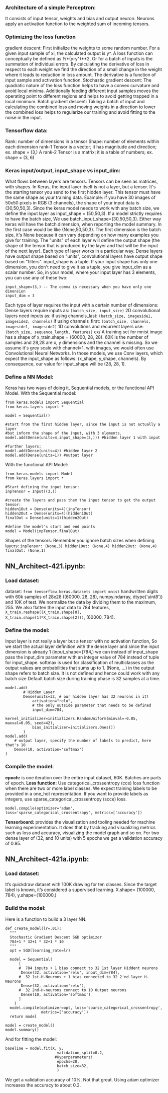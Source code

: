 ### Architecture of a simple Perceptron: 
It consists of input tensor, weights and bias and output neuron. Neurons apply an activation function to the weighted sum of incoming tensors.

### Optimizing the loss function
gradient descent: 
First initialize the weights to some random number. For a given input sample of xi, the calculated output is y^. A loss function can conceptually be defined as ½*(y-y^)**2, Or for a batch of inputs is the summation of individual errors. By calculating the derivative of loss in respect to each weight we find the direction of a small change in the weight where it leads to reduction in loss amount. The derivative is a function of input sample and activation function.
Stochastic gradient descent: The quadratic nature of the loss function helps to have a convex curvature and avoid local minima. Additionally feeding different input samples moves the operating point to different regions and helps to avoid getting trapped in a local minimum.
Batch gradient descent: Taking a batch of input and calculating the combined loss and moving weights in a direction to lower the combined loss helps to regularize our training and avoid fitting to the noise in the input.

### Tensorflow data:
Rank: number of dimensions in a tensor
Shape: number of elements within each dimension
 rank-1 Tensor is a vector; it has magnitude and direction; ex. shape = (3,)
A rank-2 Tensor is a matrix; it is a table of numbers; ex. shape = (3, 6)

### Keras input/output, input_shape vs input_dim:
What flows between layers are tensors. Tensors can be seen as matrices, with shapes. In Keras, the input layer itself is not a layer, but a tensor. It's the starting tensor you send to the first hidden layer. This tensor must have the same shape as your training data. Example: if you have 30 images of 50x50 pixels in RGB (3 channels), the shape of your input data is (30,50,50,3). Since the keras model needs to work with any batch size, we define the input layer as input_shape = (50,50,3). If a model strictly requires to have the batch size, We use batch_input_shape=(30,50,50,3). Either way keras will have the batch dimension, when reporting the model summary. In the first case would be like (None,50,50,3). The first dimension is the batch size, it's None because it can vary depending on how many examples you give for training. 
The "units" of each layer will define the output shape (the shape of the tensor that is produced by the layer and that will be the input of the next layer). Each type of layer works in a particular way. Dense layers have output shape based on "units", convolutional layers have output shape based on "filters".
input_shape is a tuple. If your input shape has only one dimension, you don't need to give it as a tuple, you give input_dim as a scalar number. So, in your model, where your input layer has 3 elements, you can use any of these two:
```
input_shape=(3,) -- The comma is necessary when you have only one dimension
input_dim = 3
```
Each type of layer requires the input with a certain number of dimensions:
Dense layers require inputs as: `(batch_size, input_size)`
2D convolutional layers need inputs as:
if using channels_last: `(batch_size, imageside1, imageside2, channels)`
if using channels_first: `(batch_size, channels, imageside1, imageside2)`
1D convolutions and recurrent layers use: `(batch_size, sequence_length, features)`
ex/ A training set for mnist image has a shape of x_train.shape = (60000, 28, 28). 60K is the number of samples and 28,28 are x, y dimensions and the channel is missing. So we assume it's grey scale with channel=1. with images, we would often use Convolutional Neural Networks. In those models, we use Conv layers, which expect the input_shape as follows: (x_shape, y_shape, channels). By consequence, our value for input_shape will be (28, 28, 1).

### Define a NN Model:
Keras has two ways of doing it, Sequential models, or the functional API Model. With the Sequential model:
```
from keras.models import Sequential  
from keras.layers import *  

model = Sequential()    

#start from the first hidden layer, since the input is not actually a layer   
#but inform the shape of the input, with 3 elements.    
model.add(Dense(units=4,input_shape=(3,))) #hidden layer 1 with input

#further layers:    
model.add(Dense(units=4)) #hidden layer 2
model.add(Dense(units=1)) #output layer
```
With the functional API Model:
```
from keras.models import Model   
from keras.layers import * 

#Start defining the input tensor:
inpTensor = Input((3,))   

#create the layers and pass them the input tensor to get the output tensor:    
hidden1Out = Dense(units=4)(inpTensor)    
hidden2Out = Dense(units=4)(hidden1Out)    
finalOut = Dense(units=1)(hidden2Out)   

#define the model's start and end points    
model = Model(inpTensor,finalOut)
```
Shapes of the tensors:
Remember you ignore batch sizes when defining layers: `inpTensor: (None,3) hidden1Out: (None,4) hidden2Out: (None,4) finalOut: (None,1)`

## NN_Architect-421.ipynb:
### Load dataset:
dataset: `from tensorflow.keras.datasets import mnist` handwritten digits with 60k samples of 28x28 ((60000, 28, 28), numpy.ndarray, dtype('uint8')) and 10K of test. We normalize the data by dividing them to the maximum, 255. We also flatten the input data to 784 features, `X_train.reshape((X_train.shape[0], X_train.shape[1]*X_train.shape[2]))`, (60000, 784).
### Define the model:
Input layer is not really a layer but a tensor with no activation function, So we start the actual layer definition with the dense layer and since the input dimension is already 1 (input_shape=(784,) we can instead of input_shape pass the input_dim parameter with an integer value of 784 instead of tuple for input_shape. softmax is used for classification of multiclasses as the output values are probabilities that sums up to 1. (None, ...) in the output shape refers to batch size. It is not defined and hence could work with any batch size Default batch size during training phase is 32 samples at a time.
```
model.add(
        # Hidden Layer
        Dense(units=32, # our hidden layer has 32 neurons in it!
            activation="relu", 
            # the only outside parameter that needs to be defined
            input_dim=784,
            kernel_initializer=initializers.RandomUniform(minval=-0.05, maxval=0.05, seed=42),
            bias_initializer=initializers.Ones())
        )
model.add(
    # output layer, specify the number of labels to predict, here that's 10
    Dense(10, activation='softmax')
)
```
### Compile the model:
**epoch:** is one iteration over the entire input dataset, 60K. Batches are parts of epoch.
**Loss function:** Use categorical_crossentropy (cce) loss function when there are two or more label classes. We expect training labels to be provided in a one_hot representation. If you want to provide labels as integers, use sparse_categorical_crossentropy (scce) loss.
```
model.compile(optimizer='adam', loss='sparse_categorical_crossentropy', metrics=['accuracy'])

```
**Tensorboard:** provides the visualization and tooling needed for machine learning experimentation. It does that by tracking and visualizing metrics such as loss and accuracy, visualizing the model graph and so on. For two dense layer of (32, and 10 units) with 5 epochs we get a validation accuracy of 0.95.

## NN_Architect-421a.ipynb:
### Load dataset:
It’s quickdraw dataset with 100K drawing for ten classes. Since the target label is known, it’s considered a supervised learning. X.shape= (100000, 784), y.shape=(100000,)

### Build the model:
Here is a function to build a 3 layer NN.
```
def create_model(lr=.01):
  """
  Stochastic Gradient Descent SGD optimizer
  784+1 * 32+1 * 32+1 * 10
  """
  opt = SGD(learning_rate=lr)

  model = Sequential(
      [
      #  784 inputs + 1 bias connect to 32 1st layer Hiddent neurons
       Dense(32, activation='relu', input_dim=784),
      #  32 1st-H-Neurons + 1 bias connected to 32 2'nd layer H-Neurons
       Dense(32, activation='relu'),
      #  32 2nd-H-neurons connect to 10 Output neurons
       Dense(10, activation='softmax')       
      ]
    )
  model.compile(optimizer=opt, loss='sparse_categorical_crossentropy',
                metrics=['accuracy'])
  return model

model = create_model()
model.summary()
```
And for fitting the model:
```
baseline = model.fit(X, y,
                       validation_split=0.2,
                      #Hyperparameters!
                       epochs=20,
                       batch_size=32,
                       )
```
We get a validation accuracy of 10%. Not that great. Using adam optimizer increases the accuracy to about 0.2.
